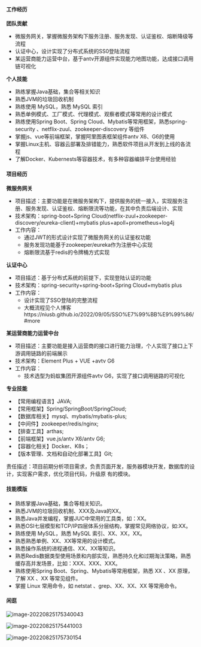 #### 工作经历

**团队贡献**

- 微服务网关，掌握微服务架构下服务注册、服务发现、认证鉴权、熔断降级等流程
- 认证中心，设计实现了分布式系统的SS0登陆流程
- 某运营商能力运营中台，基于antv开源组件实现能力地图功能，达成接口调用链可视化

**个人技能**

- 熟练掌握Java基础，集合等相关知识
- 熟悉JVM的垃圾回收机制
- 熟练使用 MySQL，熟悉 MySQL 索引
- 熟悉单例模式、工厂模式、代理模式、观察者模式等常用的设计模式
- 熟练使用Spring Boot、Spring Cloud、Mybatis等常用框架，熟悉spring-security 、netflix-zuul、zookeeper-discovery 等组件
- 掌握js、vue等前端框架，掌握阿里图表框架组件antv X6、G6的使用
- 掌握Linux主机、容器云部署及排错能力，熟悉软件项目从开发到上线的各流程
- 了解Docker、Kubernests等容器技术，有多种容器编排平台使用经验

#### 项目经历

**微服务网关**

- 项目描述：主要功能是在微服务架构下，提供服务的统一接入，实现服务注册、服务发现、认证鉴权、熔断限流等功能，在其中负责后端设计、实现
- 技术架构：spring-boot+Spring Cloud(netflix-zuul+zookeeper-discovery/eureka-client)+mybatis plus+apoll+prometheus+log4j
- 工作内容：
  - 通过JWT的形式设计实现了微服务网关的认证鉴权功能
  - 服务发现功能基于zookeeper/eureka作为注册中心实现
  - 熔断限流基于redis的令牌桶方式实现

**认证中心**

- 项目描述：基于分布式系统的前提下，实现登陆认证的功能
- 技术架构：spring-security+spring-boot+Spring Cloud+mybatis plus
- 工作内容：
  - 设计实现了SSO登陆的完整流程
  - 大概流程见个人博客https://niusb.github.io/2022/09/05/SSO%E7%99%BB%E9%99%86/#more

**某运营商能力运营中台**

- 项目描述：主要功能是接入运营商的接口进行能力治理，个人实现了接口上下游调用链路的前端展示
- 技术架构：Element Plus + VUE +avtv G6
- 工作内容：
  - 技术选型为蚂蚁集团开源组件avtv G6，实现了接口调用链路的可视化

**专业技能**

- 【常用编程语言】JAVA;
- 【常用框架】Spring/SpringBoot/SpringCloud;
- 【数据库相关】mysql、mybatis/mybatis-plus;
- 【中间件】zookeeper/redis/nginx;
- 【排查工具】arthas;
- 【前端框架】vue.js/antv X6/antv G6;
- 【容器化相关】Docker、K8s；
- 【版本管理、文档和自动化部署工具】Git;



责任描述：项目前期分析项目需求，负责页面开发，服务器模块开发，数据库的设计，实现客户需求，优化项目代码，升级原
有的模块。



#### 技能模版

- 熟练掌握Java基础，集合等相关知识。
- 熟悉JVM的垃圾回收机制、XXX及Java的XX。
- 熟悉Java并发编程，掌握JUC中常用的工具类，如：XX。
- 熟悉OSI七层模型和TCP/IP四层体系分层结构，掌握常见网络协议，如:XX。
- 熟练使用 MySQL，熟悉 MySQL 索引、XX、XX，XX。
- 熟悉熟悉单例、XX、XX等常用的设计模式。
- 熟悉操作系统的进程通信、XX、XX等知识。
- 熟悉Redis数据类型使用场景和内部实现，熟悉持久化和过期淘汰策略，熟悉缓存高并发场景，比如：XXX、XXX、XXX。
- 熟练使用Spring Boot、Spring、Mybatis等常用框架，熟悉 XX 、XX 原理，了解 XX 、XX 等常见组件。
- 掌握 Linux 常用命令，如 netstat 、grep、XX、XX、XX 等常用命令。





#### 闲逛

![image-20220825175340043](http://rgwngkfs9.hn-bkt.clouddn.com/image-20220825175340043.png)

![image-20220825175441003](http://rgwngkfs9.hn-bkt.clouddn.com/image-20220825175441003.png)

![image-20220825175730154](C:\Users\Administrator\AppData\Roaming\Typora\typora-user-images\image-20220825175730154.png)